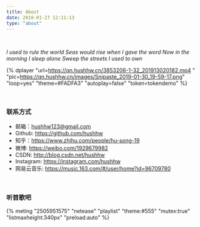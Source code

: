 ```yaml
---
title: About
date: 2018-01-27 12:11:13
type: "about"
---
```




<link rel="stylesheet" href="https://cdn.jsdelivr.net/npm/aplayer@1.10/dist/APlayer.min.css">
<script src="https://cdn.jsdelivr.net/npm/aplayer@1.10/dist/APlayer.min.js"></script>
<script src="https://cdn.jsdelivr.net/npm/meting@1.2/dist/Meting.min.js"></script>
<script src="dist/DPlayer.min.js"></script>

​           

*I used to rule the world*
*Seas would rise when I gave the word*
*Now in the morning I sleep alone*
*Sweep the streets I used to own*

{% dplayer "url=https://qn.hushhw.cn/3853206-1-32_201913020182.mp4 " "pic=https://qn.hushhw.cn/images/Snipaste_2019-01-30_19-59-17.png" "loop=yes" "theme=#FADFA3" "autoplay=false" "token=tokendemo" %}

​         

### 联系方式

- 邮箱：[hushhw123@gmail.com](mailto:hushhw123@gmail.com)
- Github: <https://github.com/hushhw>
- 知乎：<https://www.zhihu.com/people/hu-song-19>
- 微博: <https://weibo.com/1929679982>
- CSDN: <http://blog.csdn.net/hushhw>
- Instagram: <https://instagram.com/hushhw>
- 网易云音乐: <https://music.163.com/#/user/home?id=96709780>


​          

### 听首歌吧


{% meting "2505951575" "netease" "playlist" "theme:#555" "mutex:true" "listmaxheight:340px" "preload:auto" %}